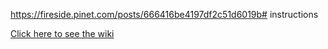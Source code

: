 https://fireside.pinet.com/posts/666416be4197df2c51d6019b# instructions

[Click here to see the wiki](https://github.com/pi-node/instructions/wiki)
